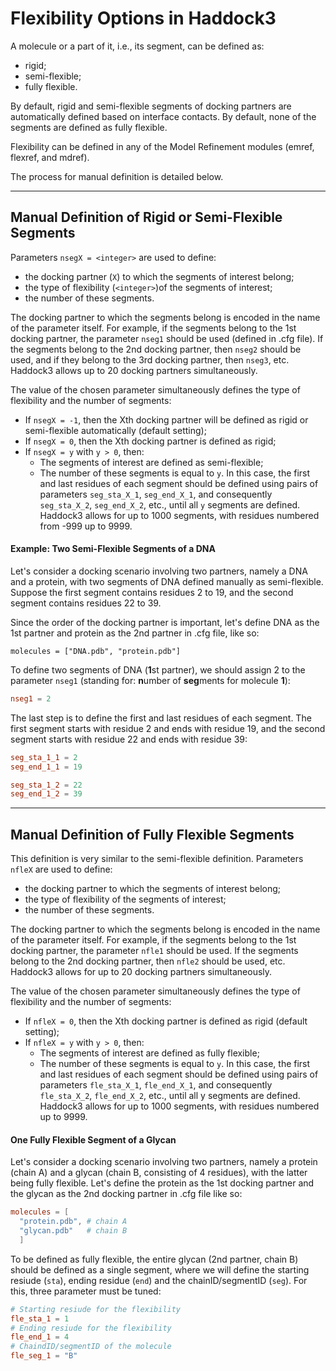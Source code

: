 # Flexibility Options in Haddock3

A molecule or a part of it, i.e., its segment, can be defined as:
* rigid;
* semi-flexible;
* fully flexible.

By default, rigid and semi-flexible segments of docking partners are automatically defined based on interface contacts. By default, none of the segments are defined as fully flexible.

Flexibility can be defined in any of the Model Refinement modules (emref, flexref, and mdref).

The process for manual definition is detailed below.

<hr> 

## Manual Definition of Rigid or Semi-Flexible Segments

Parameters `nsegX = <integer>` are used to define:

* the docking partner (`X`) to which the segments of interest belong;
* the type of flexibility (`<integer>`)of the segments of interest;
* the number of these segments.

The docking partner to which the segments belong is encoded in the name of the parameter itself. For example, if the segments belong to the 1st docking partner, the parameter `nseg1` should be used (defined in .cfg file). If the segments belong to the 2nd docking partner, then `nseg2` should be used, and if they belong to the 3rd docking partner, then `nseg3`, etc. Haddock3 allows up to 20 docking partners simultaneously.

The value of the chosen parameter simultaneously defines the type of flexibility and the number of segments:
* If `nsegX = -1`, then the Xth docking partner will be defined as rigid or semi-flexible automatically (default setting);
* If `nsegX = 0`, then the Xth docking partner is defined as rigid;
* If `nsegX = y` with `y > 0`, then:
  - The segments of interest are defined as semi-flexible;
  - The number of these segments is equal to `y`. In this case, the first and last residues of each segment should be defined using pairs of parameters `seg_sta_X_1`, `seg_end_X_1`, and consequently `seg_sta_X_2`, `seg_end_X_2`, etc., until all `y` segments are defined. Haddock3 allows for up to 1000 segments, with residues numbered from -999 up to 9999.


#### Example: Two Semi-Flexible Segments of a DNA

Let's consider a docking scenario involving two partners, namely a DNA and a protein, with two segments of DNA defined manually as semi-flexible. Suppose the first segment contains residues 2 to 19, and the second segment contains residues 22 to 39.

Since the order of the docking partner is important, let's define DNA as the 1st partner and protein as the 2nd partner in .cfg file, like so:

```
molecules = ["DNA.pdb", "protein.pdb"]
```

To define two segments of DNA (**1**st partner), we should assign 2 to the parameter `nseg1` (standing for: **n**umber of **seg**ments for molecule **1**):

```toml
nseg1 = 2
```

The last step is to define the first and last residues of each segment. The first segment starts with residue 2 and ends with residue 19, and the second segment starts with residue 22 and ends with residue 39:
```toml
seg_sta_1_1 = 2
seg_end_1_1 = 19

seg_sta_1_2 = 22
seg_end_1_2 = 39
```

<hr>

## Manual Definition of Fully Flexible Segments

This definition is very similar to the semi-flexible definition. Parameters `nfleX` are used to define:
* the docking partner to which the segments of interest belong;
* the type of flexibility of the segments of interest;
* the number of these segments.
  
The docking partner to which the segments belong is encoded in the name of the parameter itself. For example, if the segments belong to the 1st docking partner, the parameter `nfle1` should be used. If the segments belong to the 2nd docking partner, then `nfle2` should be used, etc. Haddock3 allows for up to 20 docking partners simultaneously.

The value of the chosen parameter simultaneously defines the type of flexibility and the number of segments:
* If `nfleX = 0`, then the Xth docking partner is defined as rigid (default setting);
* If `nfleX = y` with `y > 0`, then:
  - The segments of interest are defined as fully flexible;
  - The number of these segments is equal to `y`. In this case, the first and last residues of each segment should be defined using pairs of parameters `fle_sta_X_1`, `fle_end_X_1`, and consequently `fle_sta_X_2`, `fle_end_X_2`, etc., until all y segments are defined. Haddock3 allows for up to 1000 segments, with residues numbered up to 9999.


#### One Fully Flexible Segment of a Glycan

Let's consider a docking scenario involving two partners, namely a protein (chain A) and a glycan (chain B, consisting of 4 residues), with the latter being fully flexible.
Let's define the protein as the 1st docking partner and the glycan as the 2nd docking partner in .cfg file like so:

```toml
molecules = [
  "protein.pdb", # chain A
  "glycan.pdb"   # chain B
  ]
```

To be defined as fully flexible, the entire glycan (2nd partner, chain B) should be defined as a single segment, where we will define the starting resiude (`sta`), ending residue (`end`) and the chainID/segmentID (`seg`).
For this, three parameter must be tuned:

```toml
# Starting resiude for the flexibility
fle_sta_1 = 1
# Ending resiude for the flexibility
fle_end_1 = 4
# ChaindID/segmentID of the molecule
fle_seg_1 = "B"
```
